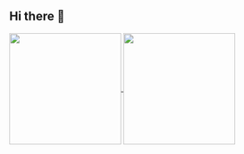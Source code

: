 ## Hi there 👋

<a href="https://github.com/EgorKosarevv/github-readme-stats">
  <img height=200 align="center" src="https://github-readme-stats.vercel.app/api?username=EgorKosarevv" />
</a>
<a href="https://github.com/anuraghazra/convoychat">
  <img height=200 align="center" src="https://github-readme-stats.vercel.app/api/top-langs?username=EgorKosarevv&layout=compact&langs_count=8&card_width=320" />
</a>
